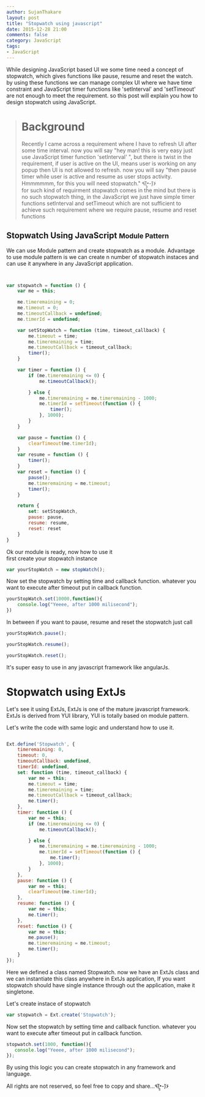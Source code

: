 ```yaml
---
author: SujanThakare
layout: post
title: "Stopwatch using javascript"
date: 2015-12-28 21:00
comments: false
category: JavaScript
tags:
- JavaScript
---
```

 
 
 While designing JavaScript based UI we some time need a concept of stopwatch,  which gives functions like pause, resume and reset the watch. by using these functions we can manage complex UI where we have time constraint and JavaScript timer functions like 'setInterval' and 'setTimeout' are not enough to meet the requirement. so this post will explain you how to design stopwatch using JavaScript.
 
># Background
>Recently I came across a requirement where I have to refresh UI after some time interval. now you will say "hey man! this is very easy just use JavaScript timer function 'setInterval' ", but there is twist in the requirement, if user is active on the UI, means user is working on any popup then UI is not allowed to refresh. now you will say "then pause timer while user is active and resume as user stops activity. Hmmmmmm, for this you will need stopwatch." ٩(•̮̮̃-̃)۶ <br> 
for such kind of requirment stopwatch comes in the mind but there is no such stopwatch thing, in the JavaScript we just have simple timer functions setInterval and setTimeout which are not sufficient to achieve such requirement where we require pause, resume and reset functions


## Stopwatch Using JavaScript <small>Module Pattern</small>


We can use Module pattern and create stopwatch as a module.
Advantage to use module pattern is we can create n number of stopwatch instaces and can use it anywhere in any JavaScript application.

~~~ javascript


var stopwatch = function () {
    var me = this;

    me.timeremaining = 0;
    me.timeout = 0;
    me.timeoutCallback = undefined;
    me.timerId = undefined;

    var setStopWatch = function (time, timeout_callback) {
        me.timeout = time;
        me.timeremaining = time;
        me.timeoutCallback = timeout_callback;
        timer();
    }

    var timer = function () {
        if (me.timeremaining <= 0) {
            me.timeoutCallback();

        } else {
            me.timeremaining = me.timeremaining - 1000;
            me.timerId = setTimeout(function () {
                timer();
            }, 1000);
        }
    }

    var pause = function () {
        clearTimeout(me.timerId);
    }
    var resume = function () {
        timer();
    }
    var reset = function () {
        pause();
        me.timeremaining = me.timeout;
        timer();
    }

    return {
        set: setStopWatch,
        pause: pause,
        resume: resume,
        reset: reset
    }
}
~~~


Ok our module is ready, now how to use it
<br>
first create your stopwatch instance

~~~javascript
var yourStopWatch = new stopWatch();
~~~

Now set the stopwatch by setting time and callback function. whatever you want to execute after timeout put in callback function.

~~~javascript
yourStopWatch.set(10000,function(){
    console.log("Yeeee, after 1000 milisecond");
})
~~~

In between if you want to pause, resume and reset the stopwatch just call 

~~~javascript
yourStopWatch.pause();

yourStopWatch.resume();

yourStopWatch.reset();
~~~

It's super easy to use in any javascript framework like angularJs.

# Stopwatch using ExtJs


Let's see it using ExtJs, ExtJs is one of the mature javascript framework. ExtJs is derived from YUI library, YUI is totally based on module pattern.

Let's write the code with same logic and understand how to use it.

~~~ javascript

Ext.define('Stopwatch', {
    timeremaining: 0,
    timeout: 0,
    timeoutCallback: undefined,
    timerId: undefined,
    set: function (time, timeout_callback) {
        var me = this;
        me.timeout = time;
        me.timeremaining = time;
        me.timeoutCallback = timeout_callback;
        me.timer();
    },
    timer: function () {
        var me = this;
        if (me.timeremaining <= 0) {
            me.timeoutCallback();

        } else {
            me.timeremaining = me.timeremaining - 1000;
            me.timerId = setTimeout(function () {
                me.timer();
            }, 1000);
        }
    },
    pause: function () {
        var me = this;
        clearTimeout(me.timerId);
    },
    resume: function () {
        var me = this;
        me.timer();
    },
    reset: function () {
        var me = this;
        me.pause();
        me.timeremaining = me.timeout;
        me.timer();
    }
});


~~~

Here we defined a class named Stopwatch. now we have an ExtJs class and we can instantiate this class anywhere in ExtJs application,
If you want stopwatch should have single instance through out the application, make it singletone.

Let's create instace of stopwatch

~~~ javascript
var stopwatch = Ext.create('Stopwatch');
~~~

Now set the stopwatch by setting time and callback function. whatever you want to execute after timeout put in callback function.

~~~ javascript
stopwatch.set(1000, function(){
   console.log("Yeeee, after 1000 milisecond");
});
~~~

By using this logic you can create stopwatch in any framework and language.

All rights are not reserved, so feel free to copy and share...٩(•̮̮̃-̃)۶  
